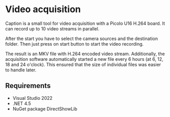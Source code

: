 # Video acquisition

Caption is a small tool for video acquisition with a Picolo U16 H.264 board. It can record up to 10 video streams in parallel. 

After the start you have to select the camera sources and the destination folder. Then just press on start button to start the video recording.

The result is an MKV file with H.264 encoded video stream. Additionally, the acquisition software automatically started a new file every 6 hours (at 6, 12, 18 and 24 o'clock). This ensured that the size of individual files was easier to handle later. 

## Requirements
- Visual Studio 2022
- .NET 4.5
- NuGet package DirectShowLib

